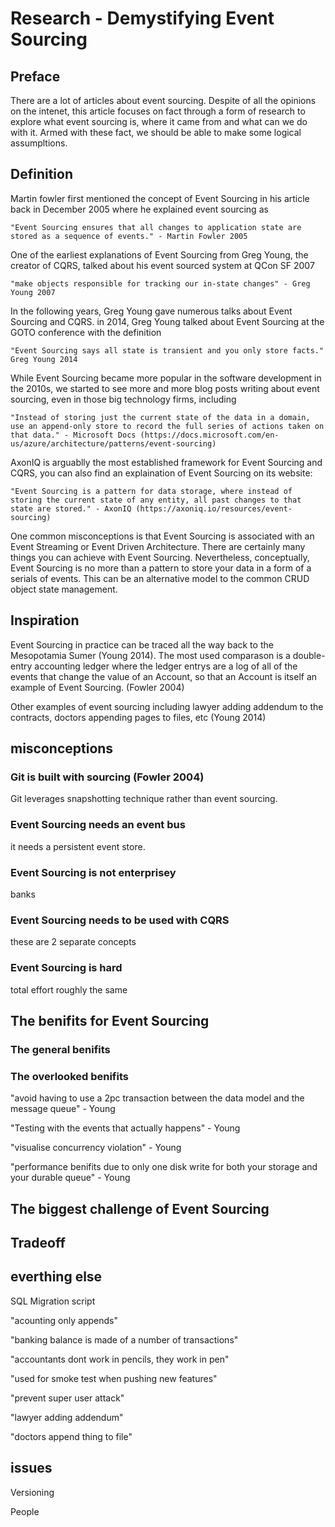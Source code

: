 # Research - Demystifying Event Sourcing

## Preface

There are a lot of articles about event sourcing. Despite of all the opinions on the intenet, this article focuses on fact through a form of research to explore what event sourcing is, where it came from and what can we do with it. Armed with these fact, we should be able to make some logical assumpltions.

## Definition

Martin fowler first mentioned the concept of Event Sourcing in his article back in December 2005 where he explained event sourcing as 

    "Event Sourcing ensures that all changes to application state are stored as a sequence of events." - Martin Fowler 2005

One of the earliest explanations of Event Sourcing from Greg Young, the creator of CQRS, talked about his event sourced system at QCon SF 2007 

    "make objects responsible for tracking our in-state changes" - Greg Young 2007
    
In the following years, Greg Young gave numerous talks about Event Sourcing and CQRS. in 2014, Greg Young talked about Event Sourcing at the GOTO conference with the definition 

    "Event Sourcing says all state is transient and you only store facts." Greg Young 2014

While Event Sourcing became more popular in the software development in the 2010s, we started to see more and more blog posts writing about event sourcing, even in those big technology firms, including 

    "Instead of storing just the current state of the data in a domain, use an append-only store to record the full series of actions taken on that data." - Microsoft Docs (https://docs.microsoft.com/en-us/azure/architecture/patterns/event-sourcing)

AxonIQ is arguablly the most established framework for Event Sourcing and CQRS, you can also find an explaination of Event Sourcing on its website:

    "Event Sourcing is a pattern for data storage, where instead of storing the current state of any entity, all past changes to that state are stored." - AxonIQ (https://axoniq.io/resources/event-sourcing)

One common misconceptions is that Event Sourcing is associated with an Event Streaming or Event Driven Architecture. There are certainly many things you can achieve with Event Sourcing. Nevertheless, conceptually, Event Sourcing is no more than a pattern to store your data in a form of a serials of events. This can be an alternative model to the common CRUD object state management.

## Inspiration

Event Sourcing in practice can be traced all the way back to the Mesopotamia Sumer (Young 2014). The most used comparason is a double-entry accounting ledger where the ledger entrys are a log of all of the events that change the value of an Account, so that an Account is itself an example of Event Sourcing. (Fowler 2004)



Other examples of event sourcing including lawyer adding addendum to the contracts, doctors appending pages to files, etc (Young 2014)


## misconceptions

### Git is built with sourcing (Fowler 2004)
Git leverages snapshotting technique rather than event sourcing.

### Event Sourcing needs an event bus
it needs a persistent event store.

### Event Sourcing is not enterprisey
banks

### Event Sourcing needs to be used with CQRS
these are 2 separate concepts

### Event Sourcing is hard
total effort roughly the same

## The benifits for Event Sourcing


### The general benifits


### The overlooked benifits

"avoid having to use a 2pc transaction between the data model and the message queue" - Young 

"Testing with the events that actually happens" - Young

"visualise concurrency violation" - Young

"performance benifits due to only one disk write for both your storage and your durable queue" - Young

## The biggest challenge of Event Sourcing



## Tradeoff



## everthing else
SQL Migration script

"acounting only appends"

"banking balance is made of a number of transactions"

"accountants dont work in pencils, they work in pen"

"used for smoke test when pushing new features"

"prevent super user attack"

"lawyer adding addendum"

"doctors append thing to file"


## issues

Versioning

People